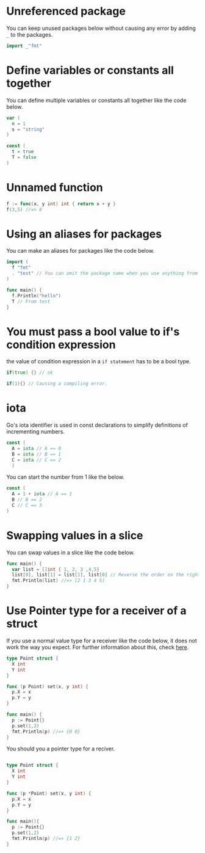 # Unreferenced package

You can keep unused packages below without causing any error by adding `_` to the packages.

```go
import _"fmt"
```

# Define variables or constants all together

You can define multiple variables or constants all together like the code below.

```go
var (
  n = 1
  s = "string"
)

const (
  t = true
  T = false
)
```

# Unnamed function

```go
f := func(x, y int) int { return x + y }
f(3,5) //=> 8
```

# Using an aliases for packages

You can make an aliases for packages like the code below.

```go
import (
  f "fmt"
  . "test" // You can omit the package name when you use anything from this package.
)

func main() {
  f.Println("hello")
  T // From test
}
```

# You must pass a bool value to if's condition expression

the value of condition expression in a `if statement` has to be a bool type.

```go
if(true) {} // ok

if(1){} // Causing a compiling error.
```

# iota

Go's iota identifier is used in const declarations to simplify definitions of incrementing numbers.

```go
const (
  A = iota // A == 0
  B = iota // B == 1
  C = iota // C == 2
  )
```

You can start the number from 1 like the below.

```go
const (
  A = 1 + iota // A == 1
  B // B == 2
  C // C == 3
)
```

# Swapping values in a slice

You can swap values in a slice like the code below.

```go
func main() {
  var list = []int { 1, 2, 3 ,4,5}
  list[0], list[1] = list[1], list[0] // Reverse the order on the right side.
  fmt.Println(list) //=> [2 1 3 4 5]
}
```

# Use Pointer type for a receiver of a struct

If you use a normal value type for a receiver like the code below, it does not work the way you expect.
For further information about this, check [here](https://nathanleclaire.com/blog/2014/08/09/dont-get-bitten-by-pointer-vs-non-pointer-method-receivers-in-golang/).

```go
type Point struct {
  X int
  Y int
}

func (p Point) set(x, y int) {
  p.X = x
  p.Y = y
}

func main() {
  p := Point{}
  p.set(1,2)
  fmt.Println(p) //=> {0 0}
}
```

You should you a pointer type for a reciver.

```go

type Point struct {
  X int
  Y int
}

func (p *Point) set(x, y int) {
  p.X = x
  p.Y = y
}

func main(){
  p := Point{}
  p.set(1,2)
  fmt.Println(p) //=> {1 2}
}
```
